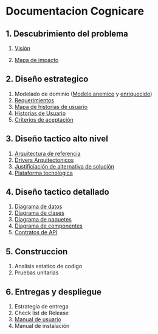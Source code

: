 # Documentacion Cognicare

## 1. Descubrimiento del problema
1. [Visión](https://github.com/federico1605/Documentacion_Cognicare/blob/e60c2a59e8f9cfa6a6924d60fc9de7e2513ce6c3/DescubrimientoProblema/1.1.%20Visi%C3%B3n.md)

2. [Mapa de impacto](https://github.com/federico1605/Documentacion_Cognicare/blob/e60c2a59e8f9cfa6a6924d60fc9de7e2513ce6c3/DescubrimientoProblema/1.2.%20Mapa%20de%20Impacto.md)
## 2. Diseño estrategico
1. Modelado de dominio ([Modelo anemico](https://github.com/federico1605/Documentacion_Cognicare/blob/7167742ae2b464e3e56c565941ef1ef2fba878c5/Dise%C3%B1oEstrategico/ModeloDominioAnemico.md) y [enriquecido](https://uconet.sharepoint.com/:x:/s/Cognicare-Core/EVnVxWpOY-BMqu7yUH9PsmIBWMf6aPuNzZR3PrfmESUp5g?e=6NB8b1))
2. [Requerimientos](https://github.com/federico1605/Documentacion_Cognicare/blob/786733cccbef566184f585ec150120d4e0f0ab45/Dise%C3%B1oEstrategico/2.2.%20Requerimientos.md)
3. [Mapa de historias de usuario](https://uconet.sharepoint.com/:x:/s/Cognicare-Core/EcFoaJY1301Ijm9oTyGmJx4B2MMwidAx8O-ONuGPoQVJjw?e=brJVR0)
4. [Historias de Usuario](https://uconet.sharepoint.com/:x:/s/Cognicare-Core/EcFoaJY1301Ijm9oTyGmJx4B2MMwidAx8O-ONuGPoQVJjw?e=brJVR0)
5. [Criterios de aceptación](https://uconet.sharepoint.com/:x:/s/Cognicare-Core/EcFoaJY1301Ijm9oTyGmJx4B2MMwidAx8O-ONuGPoQVJjw?e=brJVR0)
## 3. Diseño tactico alto nivel
1. [Arquitectura de referencia](https://github.com/federico1605/Documentacion_Cognicare/blob/main/Dise%C3%B1oTacticoAltoNivel/ArquitecturaReferencia.md)
2. [Drivers Arquitectonicos](https://github.com/federico1605/Documentacion_Cognicare/blob/main/Dise%C3%B1oTacticoAltoNivel/ArquitecturaReferencia.md)
3. [Justificiación de alternativa de solución](https://github.com/federico1605/Documentacion_Cognicare/blob/main/Dise%C3%B1oTacticoAltoNivel/ArquitecturaReferencia.md)
4. [Plataforma tecnologica](https://github.com/federico1605/Documentacion_Cognicare/blob/main/Dise%C3%B1oTacticoAltoNivel/ArquitecturaReferencia.md)
## 4. Diseño tactico detallado
1. [Diagrama de datos](https://github.com/federico1605/Documentacion_Cognicare/blob/09b6df8cc1eacfe45651f0538db27aa8c1e5ec9c/Dise%C3%B1oTacticoDetallado/4.1.%20Modelo%20de%20Datos.md)
2. [Diagrama de clases](https://github.com/federico1605/Documentacion_Cognicare/blob/bd756fc6ea8f7b5976d494547f3580cd194ce21c/Dise%C3%B1oTacticoDetallado/4.2.%20Diagrama%20de%20Clases.md)
3. [Diagrama de paquetes](https://github.com/federico1605/Documentacion_Cognicare/blob/bd756fc6ea8f7b5976d494547f3580cd194ce21c/Dise%C3%B1oTacticoDetallado/4.3.%20Diagrama%20de%20Paquetes.md)
4. [Diagrama de componentes](https://github.com/federico1605/Documentacion_Cognicare/blob/a9070db68f476f31c61f061dc6df8072e3311502/Dise%C3%B1oTacticoDetallado/4.4.%20Diagrama%20de%20Componentes.md)
5. [Contratos de API](https://github.com/federico1605/Documentacion_Cognicare/blob/3bc6a93d7b7e92ace8f6cc48b6050c79b1f0f314/Dise%C3%B1oTacticoDetallado/4.5.%20Contratos%20de%20API.md)
## 5. Construccion
1. Analisis estatico de codigo
2. Pruebas unitarias
## 6. Entregas y despliegue
1. Estrategia de entrega
2. Check list de Release
3. [Manual de usuario](https://github.com/federico1605/Documentacion_Cognicare/blob/018d6ea267f42f53e1edfbc75088de767169e7cb/EntregasDespliegue/6.3.%20Manual%20de%20Usuario.md)
4. Manual de instalación
